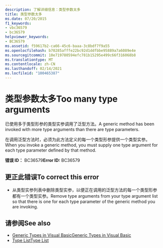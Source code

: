 ```yaml
---
description: 了解详细信息：类型参数太多
title: 类型参数太多
ms.date: 07/20/2015
f1_keywords:
- vbc36579
- bc36579
helpviewer_keywords:
- BC36579
ms.assetid: f59617b2-ca66-45c6-baaa-3c8bdf7f9a55
ms.openlocfilehash: b70285afffe22bc92d1ddfbbe95889a7a6089e4e
ms.sourcegitcommit: 10e719780594efc781b15295e499c66f316068b8
ms.translationtype: MT
ms.contentlocale: zh-CN
ms.lasthandoff: 02/14/2021
ms.locfileid: "100465387"
---
```

# <a name="too-many-type-arguments"></a><span data-ttu-id="62a0e-103">类型参数太多</span><span class="sxs-lookup"><span data-stu-id="62a0e-103">Too many type arguments</span></span>

<span data-ttu-id="62a0e-104">已使用多于类型形参的类型实参调用了泛型方法。</span><span class="sxs-lookup"><span data-stu-id="62a0e-104">A generic method has been invoked with more type arguments than there are type parameters.</span></span>  
  
 <span data-ttu-id="62a0e-105">在调用泛型方法时，必须为此方法定义的每一个类型形参提供一个类型实参。</span><span class="sxs-lookup"><span data-stu-id="62a0e-105">When you invoke a generic method, you must supply one type argument for each type parameter defined by that method.</span></span>  
  
 <span data-ttu-id="62a0e-106">**错误 ID：** BC36579</span><span class="sxs-lookup"><span data-stu-id="62a0e-106">**Error ID:** BC36579</span></span>  
  
## <a name="to-correct-this-error"></a><span data-ttu-id="62a0e-107">更正此错误</span><span class="sxs-lookup"><span data-stu-id="62a0e-107">To correct this error</span></span>  
  
- <span data-ttu-id="62a0e-108">从类型实参列表中删除类型实参，以便正在调用的泛型方法的每一个类型形参都有一个类型实参。</span><span class="sxs-lookup"><span data-stu-id="62a0e-108">Remove type arguments from your type argument list so that there is one for each type parameter of the generic method you are invoking.</span></span>  
  
## <a name="see-also"></a><span data-ttu-id="62a0e-109">请参阅</span><span class="sxs-lookup"><span data-stu-id="62a0e-109">See also</span></span>

- [<span data-ttu-id="62a0e-110">Generic Types in Visual Basic</span><span class="sxs-lookup"><span data-stu-id="62a0e-110">Generic Types in Visual Basic</span></span>](../programming-guide/language-features/data-types/generic-types.md)
- [<span data-ttu-id="62a0e-111">Type List</span><span class="sxs-lookup"><span data-stu-id="62a0e-111">Type List</span></span>](../language-reference/statements/type-list.md)
